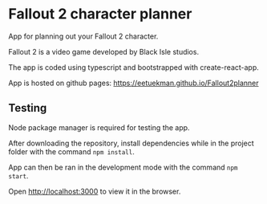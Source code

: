 # Fallout 2 character planner

App for planning out your Fallout 2 character.

Fallout 2 is a video game developed by Black Isle studios.

The app is coded using typescript and bootstrapped with create-react-app.

App is hosted on github pages: <https://eetuekman.github.io/Fallout2planner>

## Testing

Node package manager is required for testing the app.

After downloading the repository, install dependencies while in the project folder with the command `npm install`.

App can then be ran in the development mode with the command `npm start`.

Open [http://localhost:3000](http://localhost:3000) to view it in the browser.
